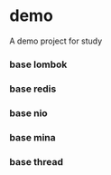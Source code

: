 # demo
A demo project for study

### base lombok
### base redis
### base nio
### base mina
### base thread
